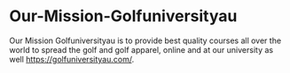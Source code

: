 # Our-Mission-Golfuniversityau
Our Mission Golfuniversityau  is to provide best quality courses all over the world to spread the golf and golf apparel, online and at our university as well https://golfuniversityau.com/.
